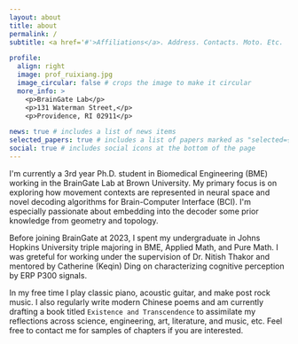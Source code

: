 ```yaml
---
layout: about
title: about
permalink: /
subtitle: <a href='#'>Affiliations</a>. Address. Contacts. Moto. Etc.

profile:
  align: right
  image: prof_ruixiang.jpg
  image_circular: false # crops the image to make it circular
  more_info: >
    <p>BrainGate Lab</p>
    <p>131 Waterman Street,</p>
    <p>Providence, RI 02911</p>

news: true # includes a list of news items
selected_papers: true # includes a list of papers marked as "selected={true}"
social: true # includes social icons at the bottom of the page
---
```


I'm currently a 3rd year Ph.D. student in Biomedical Engineering (BME) working in the BrainGate Lab at Brown University. My primary focus is on exploring how movement contexts are represented in neural space and novel decoding algorithms for Brain-Computer Interface (BCI). I'm especially passionate about embedding into the decoder some prior knowledge from geometry and topology. 

Before joining BrainGate at 2023, I spent my undergraduate in Johns Hopkins University triple majoring in BME, Applied Math, and Pure Math. I was greteful for working under the supervision of Dr. Nitish Thakor and mentored by Catherine (Keqin) Ding on characterizing cognitive perception by ERP P300 signals. 

In my free time I play classic piano, acoustic guitar, and make post rock music. I also regularly write modern Chinese poems and am currently drafting a book titled `Existence and Transcendence` to assimilate my reflections across science, engineering, art, literature, and music, etc. Feel free to contact me for samples of chapters if you are interested. 

